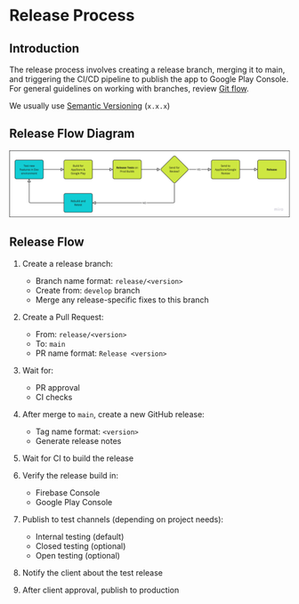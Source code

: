 # Release Process

## Introduction

The release process involves creating a release branch, merging it to main, and triggering the CI/CD pipeline to publish the app to Google Play Console. For general guidelines on working with branches, review [Git flow](https://www.gitkraken.com/learn/git/git-flow).

We usually use [Semantic Versioning](https://semver.org/) (`x.x.x`)

## Release Flow Diagram

![](../Resources/release/google_play_release_flow.png)


## Release Flow

1. Create a release branch:
      - Branch name format: `release/<version>`
      - Create from: `develop` branch
      - Merge any release-specific fixes to this branch

2. Create a Pull Request:
      - From: `release/<version>`
      - To: `main`
      - PR name format: `Release <version>`

3. Wait for:
      - PR approval
      - CI checks

4. After merge to `main`, create a new GitHub release:
      - Tag name format: `<version>`
      - Generate release notes

5. Wait for CI to build the release

6. Verify the release build in:
      - Firebase Console
      - Google Play Console

7. Publish to test channels (depending on project needs):
      - Internal testing (default)
      - Closed testing (optional)
      - Open testing (optional)

8. Notify the client about the test release

9. After client approval, publish to production